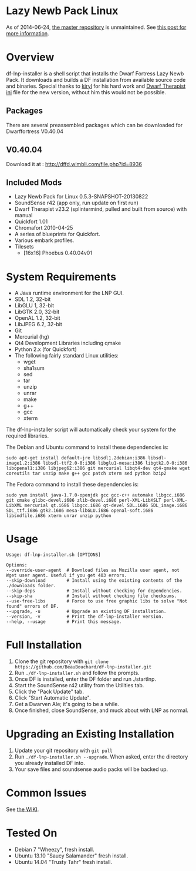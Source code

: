 Lazy Newb Pack Linux
====================
As of 2014-06-24, [the master repository](https://github.com/andrewd18/df-lnp-installer) is unmaintained. See [this post for more
information](http://www.bay12forums.com/smf/index.php?topic=130792.msg5403952#msg5403952).


Overview
========

df-lnp-installer is a shell script that installs the Dwarf Fortress Lazy Newb Pack. It downloads and builds a DF installation from available source code and binaries. Special thanks to [kiryl](https://github.com/kiryl/) for his hard work and [Dwarf Therapist ini](https://gist.github.com/kiryl/0a99fdbd70fede3064c6) file for the new version, without him this would not be possible. 




Packages
-------------

There are several preassembled packages which can be downloaded for Dwarffortress V0.40.04

V0.40.04
-------------

Download it at : http://dffd.wimbli.com/file.php?id=8936




Included Mods
-------------

* Lazy Newb Pack for Linux 0.5.3-SNAPSHOT-20130822
* SoundSense r42 (app only, run update on first run)
* Dwarf Therapist v23.2 (splintermind, pulled and built from source) with manual
* Quickfort 1.01
* Chromafort 2010-04-25
* A series of blueprints for Quickfort.
* Various embark profiles.
* Tilesets
  - [16x16] Phoebus 0.40.04v01


System Requirements
===================

* A Java runtime environment for the LNP GUI.
* SDL 1.2, 32-bit
* LibGLU 1, 32-bit
* LibGTK 2.0, 32-bit
* OpenAL 1.2, 32-bit
* LibJPEG 6.2, 32-bit
* Git
* Mercurial (hg)
* Qt4 Development Libraries including qmake
* Python 2.x (for Quickfort)
* The following fairly standard Linux utilities:
  - wget
  - sha1sum
  - sed
  - tar
  - unzip
  - unrar
  - make
  - g++
  - gcc
  - xterm

The df-lnp-installer script will automatically check your system for the required libraries.

The Debian and Ubuntu command to install these dependencies is:
```
sudo apt-get install default-jre libsdl1.2debian:i386 libsdl-image1.2:i386 libsdl-ttf2.0-0:i386 libglu1-mesa:i386 libgtk2.0-0:i386 libopenal1:i386 libjpeg62:i386 git mercurial libqt4-dev qt4-qmake wget coreutils tar unzip make g++ gcc patch xterm sed python bzip2
```

The Fedora command to install these dependencies is:
```
sudo yum install java-1.7.0-openjdk gcc gcc-c++ automake libgcc.i686 git cmake glibc-devel.i686 zlib-devel.i686 perl-XML-LibXSLT perl-XML-LibXML mercurial qt.i686 libgcc.i686 qt-devel SDL.i686 SDL_image.i686 SDL_ttf.i686 gtk2.i686 mesa-libGLU.i686 openal-soft.i686 libsndfile.i686 xterm unrar unzip python
```

Usage
=====

```
Usage: df-lnp-installer.sh [OPTIONS]

Options:
--override-user-agent  # Download files as Mozilla user agent, not Wget user agent. Useful if you get 403 errors.
--skip-download        # Install using the existing contents of the ./downloads folder.
--skip-deps            # Install without checking for dependencies.
--skip-sha             # Install without checking file checksums.
--use-free-libs        # Force to use free graphic libs to solve "Not found" errors of DF.
--upgrade, -u          # Upgrade an existing DF installation.
--version, -v          # Print the df-lnp-installer version.
--help, --usage        # Print this message.
```

Full Installation
=================

1. Clone the git repository with `git clone https://github.com/BeauBouchard/df-lnp-installer.git`
2. Run `./df-lnp-installer.sh` and follow the prompts.
3. Once DF is installed, enter the DF folder and run ./startlnp.
4. Start the SoundSense r42 utility from the Utilities tab.
5. Click the "Pack Update" tab.
6. Click "Start Automatic Update".
7. Get a Dwarven Ale; it's going to be a while.
8. Once finished, close SoundSense, and muck about with LNP as normal.

Upgrading an Existing Installation
==================================

1. Update your git repository with `git pull`
2. Run `./df-lnp-installer.sh --upgrade`. When asked, enter the directory you already installed DF into.
3. Your save files and soundsense audio packs will be backed up.

Common Issues
=============
See [the WIKI](https://github.com/andrewd18/df-lnp-installer/wiki).

Tested On
=========

* Debian 7     "Wheezy",          fresh install. 
* Ubuntu 13.10 "Saucy Salamander" fresh install.
* Ubuntu 14.04 "Trusty Tahr"      fresh install.
